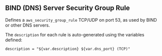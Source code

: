 ## BIND (DNS) Server Security Group Rule

Defines a `aws_security_group_rule` TCP/UDP on port 53, as used by BIND or
other DNS servers.

The `description` for each rule is auto-generated using the variables
defined:

```
description = "${var.description} ${var.dns_port} (TCP)"
```

